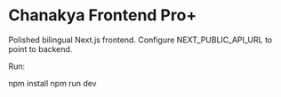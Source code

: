 # Chanakya Frontend Pro+

Polished bilingual Next.js frontend. Configure NEXT_PUBLIC_API_URL to point to backend.

Run:

npm install
npm run dev
